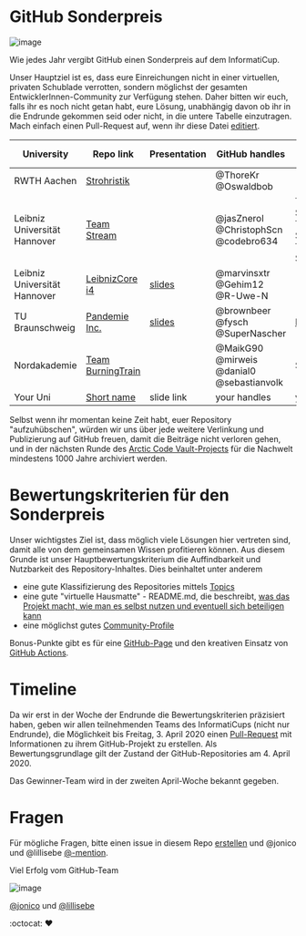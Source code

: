 # GitHub Sonderpreis

![image](https://cloud.githubusercontent.com/assets/1872314/19119326/b43d4978-8b1f-11e6-9736-a31f92e75424.png)

Wie jedes Jahr vergibt GitHub einen Sonderpreis auf dem InformatiCup.

Unser Hauptziel ist es, dass eure Einreichungen nicht in einer virtuellen, privaten Schublade verrotten, sondern möglichst der gesamten EntwicklerInnen-Community zur Verfügung stehen.
Daher bitten wir euch, falls ihr es noch nicht getan habt, eure Lösung, unabhängig davon ob ihr in die Endrunde gekommen seid oder nicht, in die untere Tabelle einzutragen.
Mach einfach einen Pull-Request auf, wenn ihr diese Datei [editiert](https://github.com/informatiCup/informatiCup2020/edit/master/github-sonderpreis/README.md).

| University | Repo link                                                          | Presentation | GitHub handles                                  | Further remarks                                                                           |
|------------|--------------------------------------------------------------------|--------------|-------------------------------------------------|-------------------------------------------------------------------------------------------|
| RWTH Aachen| [Strohristik](https://github.com/couch-consulting/ic20_heilung)    |              |@ThoreKr @Oswaldbob                              |                                                                                           |
| Leibniz Universität Hannover		 | [Team Stream](https://github.com/jasZnerol/InformatiCup2020)		  |				 | @jasZnerol @ChristophScn @codebro634			   | TEAM STREAM! TEAM STREAM! TEAM STREAM! 
| Leibniz Universität Hannover | [LeibnizCore i4](https://github.com/marvinsxtr/informaticup-2020-pandemie) | [slides](https://drive.google.com/file/d/1uAJi7MHMPAULYvKBf9qF5RkOmEW6ZFbq/view?usp=sharing) | @marvinsxtr @Gehim12 @R-Uwe-N
| TU Braunschweig | [Pandemie Inc.](https://github.com/SuperNascher/Pandemie-Inc) | [slides](https://github.com/SuperNascher/Pandemie-Inc/blob/master/Presentation.pptx) | @brownbeer @fysch @SuperNascher | [Documentation](https://github.com/SuperNascher/Pandemie-Inc/blob/master/Documentation.pdf) |
| Nordakademie | [Team BurningTrain](https://github.com/sebastianvolk/informatiCup2020) | | @MaikG90 @mirweis @danial0 @sebastianvolk | Stay healthy!                                                                               |
| Your Uni   | [Short name](https://github.com/org/repo)                          |slide link    |your handles                                     |your remarks                                                                               |


Selbst wenn ihr momentan keine Zeit habt, euer Repository "aufzuhübschen", würden wir uns über jede weitere Verlinkung und Publizierung auf GitHub freuen, damit die Beiträge nicht verloren gehen, und in der nächsten Runde des [Arctic Code Vault-Projects](https://www.youtube.com/watch?v=fzI9FNjXQ0o) für die Nachwelt mindestens 1000 Jahre archiviert werden.

# Bewertungskriterien für den Sonderpreis

Unser wichtigstes Ziel ist, dass möglich viele Lösungen hier vertreten sind, damit alle von dem gemeinsamen Wissen profitieren können. Aus diesem Grunde ist unser Hauptbewertungskriterium die Auffindbarkeit und Nutzbarkeit des Repository-Inhaltes. Dies beinhaltet unter anderem
* eine gute Klassifizierung des Repositories mittels [Topics](https://github.blog/2017-01-31-introducing-topics/)
* eine gute "virtuelle Hausmatte" - README.md, die beschreibt, [was das Projekt macht, wie man es selbst nutzen und eventuell sich beteiligen kann](https://opensource.guide/starting-a-project/#writing-a-readme)
* eine möglichst gutes [Community-Profile](https://github.com/github/opensource.guide/community)

Bonus-Punkte gibt es für eine [GitHub-Page](https://guides.github.com/features/pages/) und den kreativen Einsatz von [GitHub Actions](https://github.com/features/actions).

# Timeline

Da wir erst in der Woche der Endrunde die Bewertungskriterien präzisiert haben, geben wir allen teilnehmenden Teams des InformatiCups (nicht nur Endrunde), die Möglichkeit bis Freitag, 3. April 2020 einen [Pull-Request](https://github.com/informatiCup/informatiCup2020/edit/master/github-sonderpreis/README.md) mit Informationen zu ihrem GitHub-Projekt zu erstellen. Als Bewertungsgrundlage gilt der Zustand der GitHub-Repositories am 4. April 2020.

Das Gewinner-Team wird in der zweiten April-Woche bekannt gegeben.

# Fragen

Für mögliche Fragen, bitte einen issue in diesem Repo [erstellen](https://github.com/informatiCup/informatiCup2020/issues/new) und @jonico und @lillisebe [@-mention](https://help.github.com/en/github/writing-on-github/basic-writing-and-formatting-syntax#mentioning-people-and-teams).

Viel Erfolg vom GitHub-Team

![image](https://user-images.githubusercontent.com/1872314/77528545-6fe65980-6e8e-11ea-969e-df33549d9bab.png)

[@jonico](https://github.com/jonico) und [@lillisebe](https://github.com/lillisebe)

:octocat: :heart:
